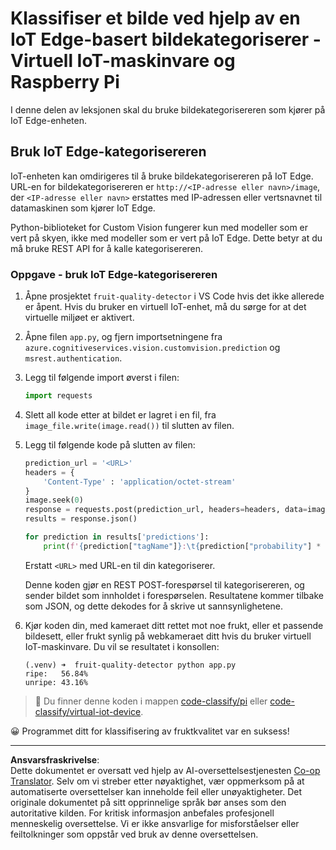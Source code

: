 <!--
CO_OP_TRANSLATOR_METADATA:
{
  "original_hash": "50151d9f9dce2801348a93880ef16d86",
  "translation_date": "2025-08-27T20:39:20+00:00",
  "source_file": "4-manufacturing/lessons/3-run-fruit-detector-edge/single-board-computer.md",
  "language_code": "no"
}
-->
# Klassifiser et bilde ved hjelp av en IoT Edge-basert bildekategoriserer - Virtuell IoT-maskinvare og Raspberry Pi

I denne delen av leksjonen skal du bruke bildekategorisereren som kjører på IoT Edge-enheten.

## Bruk IoT Edge-kategorisereren

IoT-enheten kan omdirigeres til å bruke bildekategorisereren på IoT Edge. URL-en for bildekategorisereren er `http://<IP-adresse eller navn>/image`, der `<IP-adresse eller navn>` erstattes med IP-adressen eller vertsnavnet til datamaskinen som kjører IoT Edge.

Python-biblioteket for Custom Vision fungerer kun med modeller som er vert på skyen, ikke med modeller som er vert på IoT Edge. Dette betyr at du må bruke REST API for å kalle kategorisereren.

### Oppgave - bruk IoT Edge-kategorisereren

1. Åpne prosjektet `fruit-quality-detector` i VS Code hvis det ikke allerede er åpent. Hvis du bruker en virtuell IoT-enhet, må du sørge for at det virtuelle miljøet er aktivert.

1. Åpne filen `app.py`, og fjern importsetningene fra `azure.cognitiveservices.vision.customvision.prediction` og `msrest.authentication`.

1. Legg til følgende import øverst i filen:

    ```python
    import requests
    ```

1. Slett all kode etter at bildet er lagret i en fil, fra `image_file.write(image.read())` til slutten av filen.

1. Legg til følgende kode på slutten av filen:

    ```python
    prediction_url = '<URL>'
    headers = {
        'Content-Type' : 'application/octet-stream'
    }
    image.seek(0)
    response = requests.post(prediction_url, headers=headers, data=image)
    results = response.json()
    
    for prediction in results['predictions']:
        print(f'{prediction["tagName"]}:\t{prediction["probability"] * 100:.2f}%')
    ```

    Erstatt `<URL>` med URL-en til din kategoriserer.

    Denne koden gjør en REST POST-forespørsel til kategorisereren, og sender bildet som innholdet i forespørselen. Resultatene kommer tilbake som JSON, og dette dekodes for å skrive ut sannsynlighetene.

1. Kjør koden din, med kameraet ditt rettet mot noe frukt, eller et passende bildesett, eller frukt synlig på webkameraet ditt hvis du bruker virtuell IoT-maskinvare. Du vil se resultatet i konsollen:

    ```output
    (.venv) ➜  fruit-quality-detector python app.py
    ripe:   56.84%
    unripe: 43.16%
    ```

> 💁 Du finner denne koden i mappen [code-classify/pi](../../../../../4-manufacturing/lessons/3-run-fruit-detector-edge/code-classify/pi) eller [code-classify/virtual-iot-device](../../../../../4-manufacturing/lessons/3-run-fruit-detector-edge/code-classify/virtual-iot-device).

😀 Programmet ditt for klassifisering av fruktkvalitet var en suksess!

---

**Ansvarsfraskrivelse**:  
Dette dokumentet er oversatt ved hjelp av AI-oversettelsestjenesten [Co-op Translator](https://github.com/Azure/co-op-translator). Selv om vi streber etter nøyaktighet, vær oppmerksom på at automatiserte oversettelser kan inneholde feil eller unøyaktigheter. Det originale dokumentet på sitt opprinnelige språk bør anses som den autoritative kilden. For kritisk informasjon anbefales profesjonell menneskelig oversettelse. Vi er ikke ansvarlige for misforståelser eller feiltolkninger som oppstår ved bruk av denne oversettelsen.